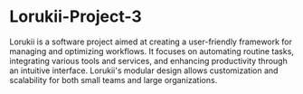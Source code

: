 # Lorukii-Project-3
Lorukii is a software project aimed at creating a user-friendly framework for managing and optimizing workflows. It focuses on automating routine tasks, integrating various tools and services, and enhancing productivity through an intuitive interface. Lorukii's modular design allows customization and scalability for both small teams and large organizations.
